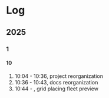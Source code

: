 # Log

## 2025

### 1

#### 10

1. 10:04 - 10:36, project reorganization
2. 10:36 - 10:43, docs reorganization
3. 10:44 - , grid placing fleet preview
